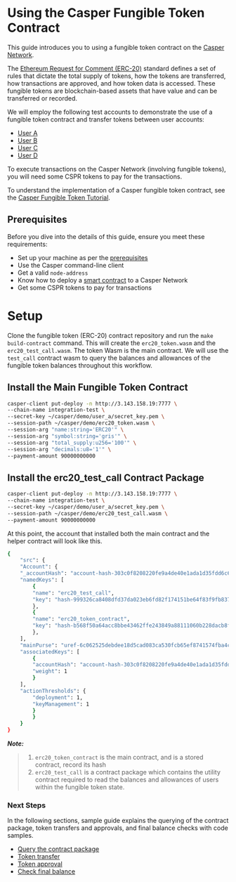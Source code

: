 
# Using the Casper Fungible Token Contract

This guide introduces you to using a fungible token contract on the [Casper Network](https://cspr.live/).

The [Ethereum Request for Comment (ERC-20)](https://eips.ethereum.org/EIPS/eip-20#specification) standard defines a set of rules that dictate the total supply of tokens, how the tokens are transferred, how transactions are approved, and how token data is accessed. These fungible tokens are blockchain-based assets that have value and can be transferred or recorded.

We will employ the following test accounts to demonstrate the use of a fungible token contract and transfer tokens between user accounts:

-   [User A](https://integration.cspr.live/account/01f2dfc09a94ef7bce440f93a1bb6f17fdac0c913549927d452e7e91a376e9d20d)
-   [User B](https://integration.cspr.live/account/015d4e20b5f7f687be80aed6e20960898b02c7549cc49ddf583224ecd894eca375)
-   [User C](https://integration.cspr.live/account/0101fe69ae2012358e5ce8e8b39661d45d225251c4f19ebb7fc74b057637e65aa4)
-   [User D](https://integration.cspr.live/account/0171bd7bac58780ce950007de575a472bcb30457e7b68427a6ed466568d71db1d6)

To execute transactions on the Casper Network (involving fungible tokens), you will need some CSPR tokens to pay for the transactions.

To understand the implementation of a Casper fungible token contract, see the [Casper Fungible Token Tutorial](https://github.com/casper-ecosystem/erc20/blob/master/TUTORIAL.md).

## Prerequisites

Before you dive into the details of this guide, ensure you meet these requirements:

-   Set up your machine as per the [prerequisites](https://docs.casperlabs.io/workflow/setup/)
-   Use the Casper command-line client
-   Get a valid `node-address`
-   Know how to deploy a [smart contract](https://docs.casperlabs.io/dapp-dev-guide/sending-deploys/) to a Casper Network
-   Get some CSPR tokens to pay for transactions

# Setup

Clone the fungible token (ERC-20) contract repository and run the `make build-contract` command. This will create the `erc20_token.wasm` and the `erc20_test_call.wasm`. The token Wasm is the main contract. We will use the `test_call` contract wasm to query the balances and allowances of the fungible token balances throughout this workflow.

## Install the Main Fungible Token Contract

```bash
casper-client put-deploy -n http://3.143.158.19:7777 \
--chain-name integration-test \
--secret-key ~/casper/demo/user_a/secret_key.pem \
--session-path ~/casper/demo/erc20_token.wasm \
--session-arg "name:string='ERC20'" \
--session-arg "symbol:string='gris'" \
--session-arg "total_supply:u256='100'" \
--session-arg "decimals:u8='1'" \
--payment-amount 90000000000
```

## Install the erc20_test_call Contract Package

```bash
casper-client put-deploy -n http://3.143.158.19:7777 \
--chain-name integration-test \
--secret-key ~/casper/demo/user_a/secret_key.pem \
--session-path ~/casper/demo/erc20_test_call.wasm \
--payment-amount 90000000000
```

At this point, the account that installed both the main contract and the helper contract will look like this.

```bash
{
	"src": {
	"Account": {
	"_accountHash": "account-hash-303c0f8208220fe9a4de40e1ada1d35fdd6c678877908f01fddb2a56502d67fd",
	"namedKeys": [
		{
		"name": "erc20_test_call",
		"key": "hash-999326ca8408dfd37da023eb6fd82f174151be64f83f9fb837632a0d69fd4c7e"
		},
		{
		"name": "erc20_token_contract",
		"key": "hash-b568f50a64acc8bbe43462ffe243849a88111060b228dacb8f08d42e26985180"
		},
	],
	"mainPurse": "uref-6c062525debdee18d5cad083ca530fcb65ef8741574fba4c97673f4ed00093f7-007",
	"associatedKeys": [
		{
		"accountHash": "account-hash-303c0f8208220fe9a4de40e1ada1d35fdd6c678877908f01fddb2a56502d67fd",
		"weight": 1
		}
	],
	"actionThresholds": {
		"deployment": 1,
		"keyManagement": 1
		}
		}
	}
}
```

**_Note:_**

> 1. `erc20_token_contract` is the main contract, and is a stored contract, record its hash
> 2. `erc20_test_call` is a contract package which contains the utility contract required to read the balances and allowances of users within the fungible token state.

### Next Steps
In the following sections, sample guide explains the querying of the contract package, token transfers and approvals, and final balance checks with code samples. 
- [Query the contract package](query.md)
- [Token transfer](transfer.md)
- [Token approval](approve.md)
- [Check final balance](final-balance.md)


